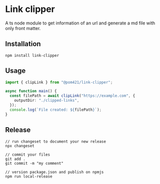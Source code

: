 # Link clipper

A ts node module to get information of an url and generate a md file with only front matter.

## Installation

```shell
npm install link-clipper
```

## Usage

```typescript
import { clipLink } from "@pom421/link-clipper";

async function main() {
  const filePath = await clipLink("https://example.com", {
    outputDir: "./clipped-links",
  });
  console.log(`File created: ${filePath}`);
}
```

## Release

```shell
// run changeset to document your new release
npx changeset

// commit your files
git add .
git commit -m "my comment"

// version package.json and publish on npmjs
npm run local-release
```
